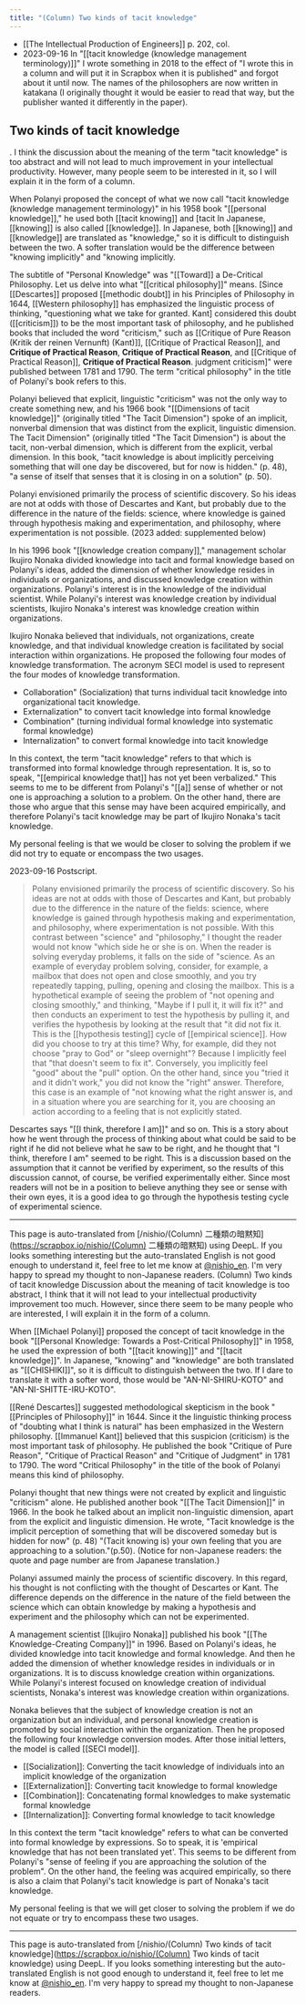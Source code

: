 ```yaml
---
title: "(Column) Two kinds of tacit knowledge"
---
```


- [[The Intellectual Production of Engineers]] p. 202, col.
- 2023-09-16 In "[[tacit knowledge (knowledge management terminology)]]" I wrote something in 2018 to the effect of "I wrote this in a column and will put it in Scrapbox when it is published" and forgot about it until now. The names of the philosophers are now written in katakana (I originally thought it would be easier to read that way, but the publisher wanted it differently in the paper).

## Two kinds of tacit knowledge
.
I think the discussion about the meaning of the term "tacit knowledge" is too abstract and will not lead to much improvement in your intellectual productivity. However, many people seem to be interested in it, so I will explain it in the form of a column.

When Polanyi proposed the concept of what we now call "tacit knowledge (knowledge management terminology)" in his 1958 book "[[personal knowledge]]," he used both [[tacit knowing]] and [tacit In Japanese, [[knowing]] is also called [[knowledge]]. In Japanese, both [[knowing]] and [[knowledge]] are translated as "knowledge," so it is difficult to distinguish between the two. A softer translation would be the difference between "knowing implicitly" and "knowing implicitly.

The subtitle of "Personal Knowledge" was "[[Toward]] a De-Critical Philosophy. Let us delve into what "[[critical philosophy]]" means. [Since [[Descartes]] proposed [[methodic doubt]] in his Principles of Philosophy in 1644, [[Western philosophy]] has emphasized the linguistic process of thinking, "questioning what we take for granted. Kant] considered this doubt ([[criticism]]) to be the most important task of philosophy, and he published books that included the word "criticism," such as [[Critique of Pure Reason (Kritik der reinen Vernunft) (Kant)]], [[Critique of Practical Reason]], and **Critique of Practical Reason**, **Critique of Practical Reason**, and [[Critique of Practical Reason]], **Critique of Practical Reason**. judgment criticism]" were published between 1781 and 1790. The term "critical philosophy" in the title of Polanyi's book refers to this.

Polanyi believed that explicit, linguistic "criticism" was not the only way to create something new, and his 1966 book "[[Dimensions of tacit knowledge]]" (originally titled "The Tacit Dimension") spoke of an implicit, nonverbal dimension that was distinct from the explicit, linguistic dimension. The Tacit Dimension" (originally titled "The Tacit Dimension") is about the tacit, non-verbal dimension, which is different from the explicit, verbal dimension. In this book, "tacit knowledge is about implicitly perceiving something that will one day be discovered, but for now is hidden." (p. 48), "a sense of itself that senses that it is closing in on a solution" (p. 50).

Polanyi envisioned primarily the process of scientific discovery. So his ideas are not at odds with those of Descartes and Kant, but probably due to the difference in the nature of the fields: science, where knowledge is gained through hypothesis making and experimentation, and philosophy, where experimentation is not possible. (2023 added: supplemented below)

In his 1996 book "[[knowledge creation company]]," management scholar Ikujiro Nonaka divided knowledge into tacit and formal knowledge based on Polanyi's ideas, added the dimension of whether knowledge resides in individuals or organizations, and discussed knowledge creation within organizations. Polanyi's interest is in the knowledge of the individual scientist. While Polanyi's interest was knowledge creation by individual scientists, Ikujiro Nonaka's interest was knowledge creation within organizations.

Ikujiro Nonaka believed that individuals, not organizations, create knowledge, and that individual knowledge creation is facilitated by social interaction within organizations. He proposed the following four modes of knowledge transformation. The acronym SECI model is used to represent the four modes of knowledge transformation.

- Collaboration" (Socialization) that turns individual tacit knowledge into organizational tacit knowledge.
- Externalization" to convert tacit knowledge into formal knowledge
- Combination" (turning individual formal knowledge into systematic formal knowledge)
- Internalization" to convert formal knowledge into tacit knowledge

In this context, the term "tacit knowledge" refers to that which is transformed into formal knowledge through representation. It is, so to speak, "[[empirical knowledge that]] has not yet been verbalized." This seems to me to be different from Polanyi's "[[a]] sense of whether or not one is approaching a solution to a problem. On the other hand, there are those who argue that this sense may have been acquired empirically, and therefore Polanyi's tacit knowledge may be part of Ikujiro Nonaka's tacit knowledge.

My personal feeling is that we would be closer to solving the problem if we did not try to equate or encompass the two usages.

2023-09-16 Postscript.
> Polany envisioned primarily the process of scientific discovery. So his ideas are not at odds with those of Descartes and Kant, but probably due to the difference in the nature of the fields: science, where knowledge is gained through hypothesis making and experimentation, and philosophy, where experimentation is not possible.
With this contrast between "science" and "philosophy," I thought the reader would not know "which side he or she is on.
When the reader is solving everyday problems, it falls on the side of "science. As an example of everyday problem solving, consider, for example, a mailbox that does not open and close smoothly, and you try repeatedly tapping, pulling, opening and closing the mailbox. This is a hypothetical example of seeing the problem of "not opening and closing smoothly," and thinking, "Maybe if I pull it, it will fix it?" and then conducts an experiment to test the hypothesis by pulling it, and verifies the hypothesis by looking at the result that "it did not fix it. This is the [[hypothesis testing]] cycle of [[empirical science]].
How did you choose to try at this time? Why, for example, did they not choose "pray to God" or "sleep overnight"? Because I implicitly feel that "that doesn't seem to fix it". Conversely, you implicitly feel "good" about the "pull" option. On the other hand, since you "tried it and it didn't work," you did not know the "right" answer. Therefore, this case is an example of "not knowing what the right answer is, and in a situation where you are searching for it, you are choosing an action according to a feeling that is not explicitly stated.

Descartes says "[[I think, therefore I am]]" and so on. This is a story about how he went through the process of thinking about what could be said to be right if he did not believe what he saw to be right, and he thought that "I think, therefore I am" seemed to be right. This is a discussion based on the assumption that it cannot be verified by experiment, so the results of this discussion cannot, of course, be verified experimentally either. Since most readers will not be in a position to believe anything they see or sense with their own eyes, it is a good idea to go through the hypothesis testing cycle of experimental science.

---
This page is auto-translated from [/nishio/(Column) 二種類の暗黙知](https://scrapbox.io/nishio/(Column) 二種類の暗黙知) using DeepL. If you looks something interesting but the auto-translated English is not good enough to understand it, feel free to let me know at [@nishio_en](https://twitter.com/nishio_en). I'm very happy to spread my thought to non-Japanese readers.
(Column) Two kinds of tacit knowledge
Discussion about the meaning of tacit knowledge is too abstract, I think that it will not lead to your intellectual productivity improvement too much. However, since there seem to be many people who are interested, I will explain it in the form of a column.

When [[Michael Polanyi]] proposed the concept of tacit knowledge in the book "[[Personal Knowledge: Towards a Post-Critical Philosophy]]" in 1958, he used the expression of both "[[tacit knowing]]" and "[[tacit knowledge]]". In Japanese, "knowing" and "knowledge" are both translated as "[[CHISHIKI]]", so it is difficult to distinguish between the two. If I dare to translate it with a softer word, those would be "AN-NI-SHIRU-KOTO" and "AN-NI-SHITTE-IRU-KOTO".

[[René Descartes]] suggested methodological skepticism in the book "[[Principles of Philosophy]]" in 1644.
Since it the linguistic thinking process of "doubting what I think is natural" has been emphasized in the Western philosophy.
[[Immanuel Kant]] believed that this suspicion (criticism) is the most important task of philosophy.
He published the book "Critique of Pure Reason", "Critique of Practical Reason" and "Critique of Judgment" in 1781 to 1790.
The word "Critical Philosophy" in the title of the book of Polanyi means this kind of philosophy.

Polanyi thought that new things were not created by explicit and linguistic "criticism" alone. He published another book "[[The Tacit Dimension]]" in 1966. In the book he talked about an implicit non-linguistic dimension, apart from the explicit and linguistic dimension. He wrote, "Tacit knowledge is the implicit perception of something that will be discovered someday but is hidden for now" (p. 48) "(Tacit knowing is) your own feeling that you are approaching to a solution."(p.50).
(Notice for non-Japanese readers: the quote and page number are from Japanese translation.)

Polanyi assumed mainly the process of scientific discovery. In this regard, his thought is not conflicting with the thought of ​​Descartes or Kant. The difference depends on the difference in the nature of the field between the science which can obtain knowledge by making a hypothesis and experiment and the philosophy which can not be experimented.

A management scientist [[Ikujiro Nonaka]] published his book "[[The Knowledge-Creating Company]]" in 1996.
Based on Polanyi's ideas, he divided knowledge into tacit knowledge and formal knowledge. And then he added the dimension of whether knowledge resides in individuals or in organizations. It is to discuss knowledge creation within organizations.
While Polanyi's interest focused on knowledge creation of individual scientists, Nonaka's interest was knowledge creation within organizations.

Nonaka believes that the subject of knowledge creation is not an organization but an individual, and personal knowledge creation is promoted by social interaction within the organization. Then he proposed the following four knowledge conversion modes. After those initial letters, the model is called [[SECI model]].

- [[Socialization]]: Converting the tacit knowledge of individuals into an implicit knowledge of the organization
- [[Externalization]]: Converting tacit knowledge to formal knowledge
- [[Combination]]: Concatenating formal knowledges to make systematic formal knowledge
- [[Internalization]]: Converting formal knowledge to tacit knowledge

In this context the term "tacit knowledge" refers to what can be converted into formal knowledge by expressions. So to speak, it is 'empirical knowledge that has not been translated yet'. This seems to be different from Polanyi's "sense of feeling if you are approaching the solution of the problem". On the other hand, the feeling was acquired empirically, so there is also a claim that Polanyi's tacit knowledge is part of Nonaka's tacit knowledge.

My personal feeling is that we will get closer to solving the problem if we do not equate or try to encompass these two usages.



---
This page is auto-translated from [/nishio/(Column) Two kinds of tacit knowledge](https://scrapbox.io/nishio/(Column) Two kinds of tacit knowledge) using DeepL. If you looks something interesting but the auto-translated English is not good enough to understand it, feel free to let me know at [@nishio_en](https://twitter.com/nishio_en). I'm very happy to spread my thought to non-Japanese readers.